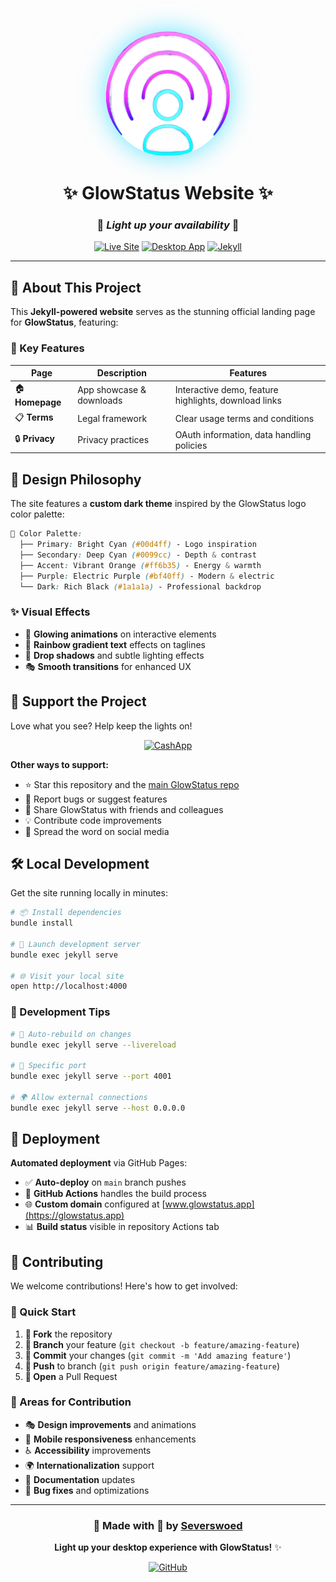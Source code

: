 <div align="center">

<img src="https://raw.githubusercontent.com/Severswoed/GlowStatus/main/img/GlowStatus_tray_tp_tight.png" alt="GlowStatus Logo" width="200" height="200" style="border-radius: 50%; filter: drop-shadow(0 0 20px rgba(0, 212, 255, 0.6));">

# ✨ GlowStatus Website ✨

### 🌈 *Light up your availability* 🌈

[![Live Site](https://img.shields.io/badge/🌐_Live_Site-www.glowstatus.app-00d4ff?style=for-the-badge&logo=globe)](https://glowstatus.app)
[![Desktop App](https://img.shields.io/badge/📱_Desktop_App-GlowStatus-bf40ff?style=for-the-badge&logo=github)](https://github.com/Severswoed/GlowStatus)
[![Jekyll](https://img.shields.io/badge/Built_with-Jekyll-cc0000?style=for-the-badge&logo=jekyll)](https://jekyllrb.com/)

---

</div>

## 🚀 About This Project

This **Jekyll-powered website** serves as the stunning official landing page for **GlowStatus**, featuring:

### 🎯 Key Features

| Page | Description | Features |
|------|-------------|----------|
| 🏠 **Homepage** | App showcase & downloads | Interactive demo, feature highlights, download links |
| 📋 **Terms** | Legal framework | Clear usage terms and conditions |
| 🔒 **Privacy** | Privacy practices | OAuth information, data handling policies |

## 🎨 Design Philosophy

The site features a **custom dark theme** inspired by the GlowStatus logo color palette:

```css
🎨 Color Palette:
  ├── Primary: Bright Cyan (#00d4ff) - Logo inspiration
  ├── Secondary: Deep Cyan (#0099cc) - Depth & contrast  
  ├── Accent: Vibrant Orange (#ff6b35) - Energy & warmth
  ├── Purple: Electric Purple (#bf40ff) - Modern & electric
  └── Dark: Rich Black (#1a1a1a) - Professional backdrop
```

### ✨ Visual Effects
- 🌟 **Glowing animations** on interactive elements
- 🌈 **Rainbow gradient text** effects on taglines
- 💫 **Drop shadows** and subtle lighting effects
- 🎭 **Smooth transitions** for enhanced UX

## 💖 Support the Project

Love what you see? Help keep the lights on!

<div align="center">

[![CashApp](https://img.shields.io/badge/☕_Buy_Me_Coffee-$severswoed-00d632?style=for-the-badge&logo=cashapp&logoColor=white)](https://cash.app/$severswoed)

</div>

**Other ways to support:**
- ⭐ Star this repository and the [main GlowStatus repo](https://github.com/Severswoed/GlowStatus)
- 🐛 Report bugs or suggest features
- 🔄 Share GlowStatus with friends and colleagues  
- 💡 Contribute code improvements
- 📢 Spread the word on social media

## 🛠️ Local Development

Get the site running locally in minutes:

```bash
# 📦 Install dependencies
bundle install

# 🚀 Launch development server
bundle exec jekyll serve

# 🌐 Visit your local site
open http://localhost:4000
```

### 🔧 Development Tips

```bash
# 🔄 Auto-rebuild on changes
bundle exec jekyll serve --livereload

# 🎯 Specific port
bundle exec jekyll serve --port 4001

# 🌍 Allow external connections  
bundle exec jekyll serve --host 0.0.0.0
```

## 🚀 Deployment

**Automated deployment** via GitHub Pages:

- ✅ **Auto-deploy** on `main` branch pushes
- 🔄 **GitHub Actions** handles the build process
- 🌐 **Custom domain** configured at [www.glowstatus.app](https://glowstatus.app)
- 📊 **Build status** visible in repository Actions tab

## 🤝 Contributing

We welcome contributions! Here's how to get involved:

### 🎯 Quick Start

1. **🍴 Fork** the repository
2. **🌿 Branch** your feature (`git checkout -b feature/amazing-feature`)
3. **💫 Commit** your changes (`git commit -m 'Add amazing feature'`)
4. **🚀 Push** to branch (`git push origin feature/amazing-feature`)
5. **🎉 Open** a Pull Request

### 🎨 Areas for Contribution

- 🎭 **Design improvements** and animations
- 📱 **Mobile responsiveness** enhancements  
- ♿ **Accessibility** improvements
- 🌍 **Internationalization** support
- 📖 **Documentation** updates
- 🐛 **Bug fixes** and optimizations

---

<div align="center">

### 🌟 Made with 💜 by [Severswoed](https://github.com/Severswoed)

**Light up your desktop experience with GlowStatus!** ✨

[![GitHub](https://img.shields.io/badge/Follow-@Severswoed-181717?style=social&logo=github)](https://github.com/Severswoed)

</div>
